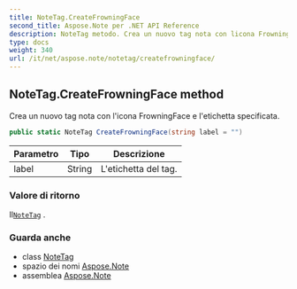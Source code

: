 ```yaml
---
title: NoteTag.CreateFrowningFace
second_title: Aspose.Note per .NET API Reference
description: NoteTag metodo. Crea un nuovo tag nota con licona FrowningFace e letichetta specificata.
type: docs
weight: 340
url: /it/net/aspose.note/notetag/createfrowningface/
---
```

## NoteTag.CreateFrowningFace method

Crea un nuovo tag nota con l'icona FrowningFace e l'etichetta specificata.

```csharp
public static NoteTag CreateFrowningFace(string label = "")
```

| Parametro | Tipo | Descrizione |
| --- | --- | --- |
| label | String | L'etichetta del tag. |

### Valore di ritorno

Il[`NoteTag`](../) .

### Guarda anche

* class [NoteTag](../)
* spazio dei nomi [Aspose.Note](../../notetag/)
* assemblea [Aspose.Note](../../../)


